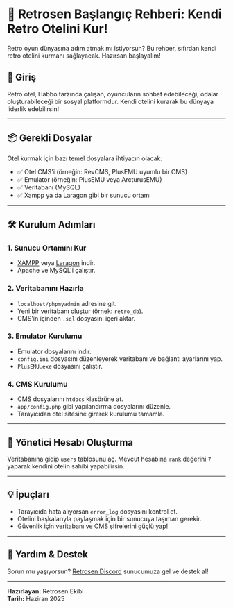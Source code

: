# 🏨 Retrosen Başlangıç Rehberi: Kendi Retro Otelini Kur!

Retro oyun dünyasına adım atmak mı istiyorsun? Bu rehber, sıfırdan kendi retro otelini kurmanı sağlayacak. Hazırsan başlayalım!

## 🚀 Giriş

Retro otel, Habbo tarzında çalışan, oyuncuların sohbet edebileceği, odalar oluşturabileceği bir sosyal platformdur. Kendi otelini kurarak bu dünyaya liderlik edebilirsin!

---

## 📦 Gerekli Dosyalar

Otel kurmak için bazı temel dosyalara ihtiyacın olacak:

- ✅ Otel CMS'i (örneğin: RevCMS, PlusEMU uyumlu bir CMS)
- ✅ Emulator (örneğin: PlusEMU veya ArcturusEMU)
- ✅ Veritabanı (MySQL)
- ✅ Xampp ya da Laragon gibi bir sunucu ortamı

---

## 🛠️ Kurulum Adımları

### 1. Sunucu Ortamını Kur
- [XAMPP](https://www.apachefriends.org/tr/index.html) veya [Laragon](https://laragon.org/) indir.
- Apache ve MySQL'i çalıştır.

### 2. Veritabanını Hazırla
- `localhost/phpmyadmin` adresine git.
- Yeni bir veritabanı oluştur (örnek: `retro_db`).
- CMS'in içinden `.sql` dosyasını içeri aktar.

### 3. Emulator Kurulumu
- Emulator dosyalarını indir.
- `config.ini` dosyasını düzenleyerek veritabanı ve bağlantı ayarlarını yap.
- `PlusEMU.exe` dosyasını çalıştır.

### 4. CMS Kurulumu
- CMS dosyalarını `htdocs` klasörüne at.
- `app/config.php` gibi yapılandırma dosyalarını düzenle.
- Tarayıcıdan otel sitesine girerek kurulumu tamamla.

---

## 🔐 Yönetici Hesabı Oluşturma

Veritabanına gidip `users` tablosunu aç. Mevcut hesabına `rank` değerini `7` yaparak kendini otelin sahibi yapabilirsin.

---

## 💡 İpuçları

- Tarayıcıda hata alıyorsan `error_log` dosyasını kontrol et.
- Otelini başkalarıyla paylaşmak için bir sunucuya taşıman gerekir.
- Güvenlik için veritabanı ve CMS şifrelerini güçlü yap!

---

## 🤝 Yardım & Destek

Sorun mu yaşıyorsun? [Retrosen Discord](https://discord.gg/seninlinkin) sunucumuza gel ve destek al!

---

**Hazırlayan:** Retrosen Ekibi  
**Tarih:** Haziran 2025  
